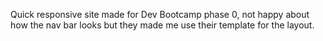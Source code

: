 Quick responsive site made for Dev Bootcamp phase 0, not happy about how the nav bar looks but they made me use their template for the layout.
